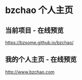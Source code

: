 # bzchao 个人主页

## 当前项目 - 在线预览

https://bzsome.github.io/bzchao/


## 我的个人主页 - 在线预览
http://www.bzchao.com

